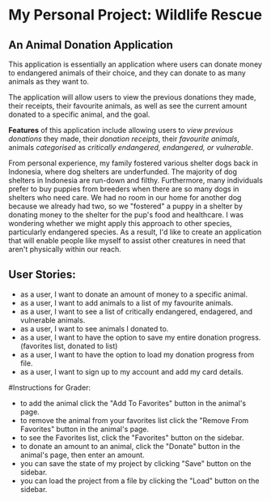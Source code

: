 # My Personal Project: Wildlife Rescue

## An Animal Donation Application
This application is essentially an application where users can 
donate money to endangered animals of their choice, and they can donate to as many 
animals as they want to. 

The application will allow users to view the previous donations they made, their receipts,
their favourite animals, as well as see the current amount donated to a specific animal, and the goal.

**Features** of this application include allowing users to _view previous donations_ they made, 
their _donation receipts_, their _favourite animals_, animals _categorised_ 
as *critically endangered, endangered, or vulnerable*.

From personal experience, my family fostered various shelter dogs back in Indonesia, 
where dog shelters are underfunded. The majority of dog shelters in Indonesia are 
run-down and filthy. Furthermore, many individuals prefer to buy puppies from breeders 
when there are so many dogs in shelters who need care. We had no room in our home for 
another dog because we already had two, so we "fostered" a puppy in a shelter by donating money to 
the shelter for the pup's food and healthcare. I was wondering whether we might apply this approach to other species, 
particularly endangered species. As a result, I'd like to create an application that will enable people 
like myself to assist other creatures in need that aren't physically within our reach.

## User Stories:
- as a user, I want to donate an amount of money to a specific animal.
- as a user, I want to add animals to a list of my favourite animals.
- as a user, I want to see a list of critically endangered, endagered, and vulnerable animals.
- as a user, I want to see animals I donated to.
- as a user, I want to have the option to save my entire donation progress. (favorites list, donated to list)
- as a user, I want to have the option to load my donation progress from file.
- as a user, I want to sign up to my account and add my card details.


#Instructions for Grader:
- to add the animal click the "Add To Favorites" button in the animal's page.
- to remove the animal from your favorites list click the "Remove From Favorites" button in the animal's page.
- to see the Favorites list, click the "Favorites" button on the sidebar.
- to donate an amount to an animal, click the "Donate" button in the animal's page, then enter an amount.
- you can save the state of my project by clicking "Save" button on the sidebar.
- you can load the project from a file by clicking the "Load" button on the sidebar.
